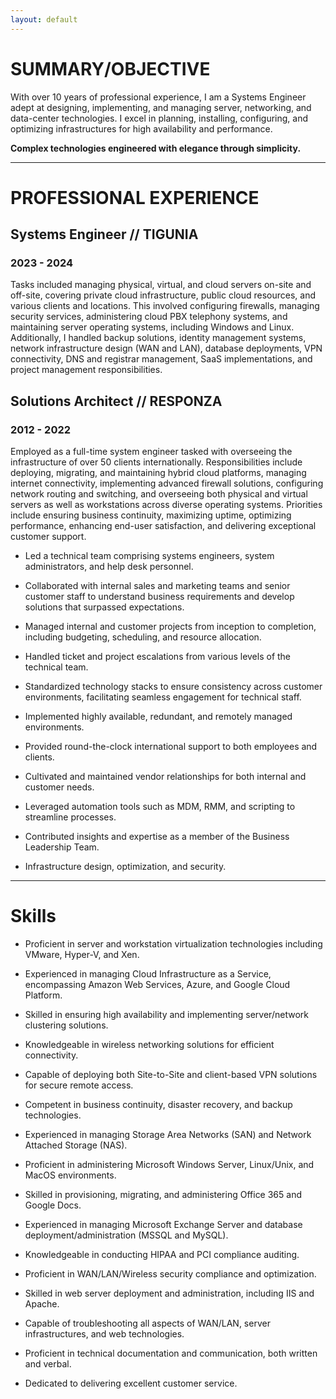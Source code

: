 ```yaml
---
layout: default
---
```


<!--Text can be **bold**, _italic_, or ~~strikethrough~~.

[Link to another page](./another-page.html).

There should be whitespace between paragraphs.

There should be whitespace between paragraphs. We recommend including a README, or a file with information about your project.

* * * -->

# SUMMARY/OBJECTIVE

With over 10 years of professional experience, I am a Systems Engineer adept at designing, implementing, and managing server, networking, and data-center technologies. I excel in planning, installing, configuring, and optimizing infrastructures for high availability and performance.

**Complex technologies engineered with elegance through simplicity.**

* * *

# PROFESSIONAL EXPERIENCE

## Systems Engineer // TIGUNIA

### 2023 - 2024

Tasks included managing physical, virtual, and cloud servers on-site and off-site, covering private cloud infrastructure, public cloud resources, and various clients and locations. This involved configuring firewalls, managing security services, administering cloud PBX telephony systems, and maintaining server operating systems, including Windows and Linux. Additionally, I handled backup solutions, identity management systems, network infrastructure design (WAN and LAN), database deployments, VPN connectivity, DNS and registrar management, SaaS implementations, and project management responsibilities.

## Solutions Architect // RESPONZA

### 2012 - 2022

Employed as a full-time system engineer tasked with overseeing the infrastructure of over 50 clients internationally. Responsibilities include deploying, migrating, and maintaining hybrid cloud platforms, managing internet connectivity, implementing advanced firewall solutions, configuring network routing and switching, and overseeing both physical and virtual servers as well as workstations across diverse operating systems. Priorities include ensuring business continuity, maximizing uptime, optimizing performance, enhancing end-user satisfaction, and delivering exceptional customer support.

* Led a technical team comprising systems engineers, system administrators, and help desk personnel.

* Collaborated with internal sales and marketing teams and senior customer staff to understand business requirements and develop solutions that surpassed expectations.

* Managed internal and customer projects from inception to completion, including budgeting, scheduling, and resource allocation.

* Handled ticket and project escalations from various levels of the technical team.

* Standardized technology stacks to ensure consistency across customer environments, facilitating seamless engagement for technical staff.

* Implemented highly available, redundant, and remotely managed environments.

* Provided round-the-clock international support to both employees and clients.

* Cultivated and maintained vendor relationships for both internal and customer needs.

* Leveraged automation tools such as MDM, RMM, and scripting to streamline processes.

* Contributed insights and expertise as a member of the Business Leadership Team. 

* Infrastructure design, optimization, and security.

* * *

# Skills

* Proficient in server and workstation virtualization technologies including VMware, Hyper-V, and Xen.

* Experienced in managing Cloud Infrastructure as a Service, encompassing Amazon Web Services, Azure, and Google Cloud Platform.

* Skilled in ensuring high availability and implementing server/network clustering solutions.

* Knowledgeable in wireless networking solutions for efficient connectivity.

* Capable of deploying both Site-to-Site and client-based VPN solutions for secure remote access.

* Competent in business continuity, disaster recovery, and backup technologies.

* Experienced in managing Storage Area Networks (SAN) and Network Attached Storage (NAS).

* Proficient in administering Microsoft Windows Server, Linux/Unix, and MacOS environments.

* Skilled in provisioning, migrating, and administering Office 365 and Google Docs.

* Experienced in managing Microsoft Exchange Server and database deployment/administration (MSSQL and MySQL).

* Knowledgeable in conducting HIPAA and PCI compliance auditing.

* Proficient in WAN/LAN/Wireless security compliance and optimization.

* Skilled in web server deployment and administration, including IIS and Apache.

* Capable of troubleshooting all aspects of WAN/LAN, server infrastructures, and web technologies.

* Proficient in technical documentation and communication, both written and verbal.

* Dedicated to delivering excellent customer service.

<!--
> This is a blockquote following a header.
>
> When something is important enough, you do it even if the odds are not in your favor.

### Header 3

```js
// Javascript code with syntax highlighting.
var fun = function lang(l) {
  dateformat.i18n = require('./lang/' + l)
  return true;
}
```

```ruby
# Ruby code with syntax highlighting
GitHubPages::Dependencies.gems.each do |gem, version|
  s.add_dependency(gem, "= #{version}")
end
```

#### Header 4

*   This is an unordered list following a header.
*   This is an unordered list following a header.
*   This is an unordered list following a header.

##### Header 5

1.  This is an ordered list following a header.
2.  This is an ordered list following a header.
3.  This is an ordered list following a header.

###### Header 6

| head1        | head two          | three |
|:-------------|:------------------|:------|
| ok           | good swedish fish | nice  |
| out of stock | good and plenty   | nice  |
| ok           | good `oreos`      | hmm   |
| ok           | good `zoute` drop | yumm  |

### There's a horizontal rule below this.

* * *

### Here is an unordered list:

*   Item foo
*   Item bar
*   Item baz
*   Item zip

### And an ordered list:

1.  Item one
1.  Item two
1.  Item three
1.  Item four

### And a nested list:

- level 1 item
  - level 2 item
  - level 2 item
    - level 3 item
    - level 3 item
- level 1 item
  - level 2 item
  - level 2 item
  - level 2 item
- level 1 item
  - level 2 item
  - level 2 item
- level 1 item

### Small image

![Octocat](https://github.githubassets.com/images/icons/emoji/octocat.png)

### Large image

![Branching](https://guides.github.com/activities/hello-world/branching.png)


### Definition lists can be used with HTML syntax.

<dl>
<dt>Name</dt>
<dd>Godzilla</dd>
<dt>Born</dt>
<dd>1952</dd>
<dt>Birthplace</dt>
<dd>Japan</dd>
<dt>Color</dt>
<dd>Green</dd>
</dl>

```
Long, single-line code blocks should not wrap. They should horizontally scroll if they are too long. This line should be long enough to demonstrate this.
```

```
The final element.
```
-->